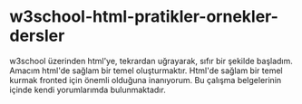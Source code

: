 # w3school-html-pratikler-ornekler-dersler
w3school üzerinden html'ye, tekrardan uğrayarak, sıfır bir şekilde başladım. Amacım html'de sağlam bir temel oluşturmaktır. Html'de sağlam bir temel kurmak fronted için önemli olduğuna inanıyorum. Bu çalışma belgelerinin içinde kendi yorumlarımda bulunmaktadır.
